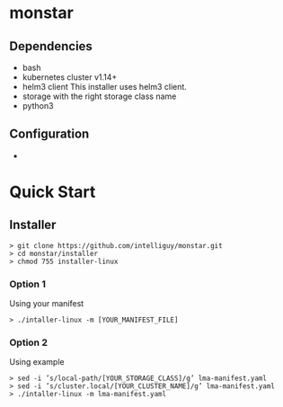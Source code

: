 # monstar

## Dependencies
- bash
- kubernetes cluster v1.14+
- helm3 client
  This installer uses helm3 client.
- storage with the right storage class name
- python3

## Configuration
- 

# Quick Start

## Installer
```
> git clone https://github.com/intelliguy/monstar.git
> cd monstar/installer
> chmod 755 installer-linux
```
### Option 1
Using your manifest
```
> ./intaller-linux -m [YOUR_MANIFEST_FILE]
```

### Option 2
Using example
```
> sed -i ’s/local-path/[YOUR_STORAGE_CLASS]/g’ lma-manifest.yaml
> sed -i ’s/cluster.local/[YOUR_CLUSTER_NAME]/g’ lma-manifest.yaml
> ./intaller-linux -m lma-manifest.yaml
```


